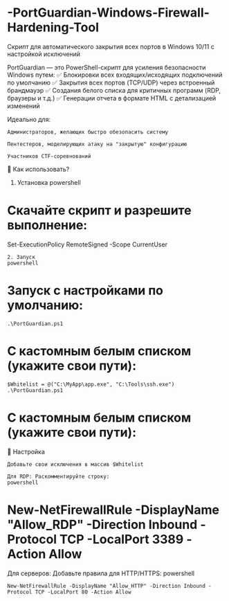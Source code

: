 # -PortGuardian-Windows-Firewall-Hardening-Tool
Скрипт для автоматического закрытия всех портов в Windows 10/11 с настройкой исключений


PortGuardian — это PowerShell-скрипт для усиления безопасности Windows путем:
✅ Блокировки всех входящих/исходящих подключений по умолчанию
✅ Закрытия всех портов (TCP/UDP) через встроенный брандмауэр
✅ Создания белого списка для критичных программ (RDP, браузеры и т.д.)
✅ Генерации отчета в формате HTML с детализацией изменений

Идеально для:

    Администраторов, желающих быстро обезопасить систему

    Пентестеров, моделирующих атаку на "закрытую" конфигурацию

    Участников CTF-соревнований

📌 Как использовать?
1. Установка
powershell

# Скачайте скрипт и разрешите выполнение:
Set-ExecutionPolicy RemoteSigned -Scope CurrentUser

    2. Запуск
    powershell

  # Запуск с настройками по умолчанию:
    .\PortGuardian.ps1

# С кастомным белым списком (укажите свои пути):
    $Whitelist = @("C:\MyApp\app.exe", "C:\Tools\ssh.exe")
    .\PortGuardian.ps1

# С кастомным белым списком (укажите свои пути):

🔧 Настройка

    Добавьте свои исключения в массив $Whitelist

    Для RDP: Раскомментируйте строку:
    powershell

# New-NetFirewallRule -DisplayName "Allow_RDP" -Direction Inbound -Protocol TCP -LocalPort 3389 -Action Allow

Для серверов: Добавьте правила для HTTP/HTTPS:
powershell

    New-NetFirewallRule -DisplayName "Allow_HTTP" -Direction Inbound -Protocol TCP -LocalPort 80 -Action Allow

